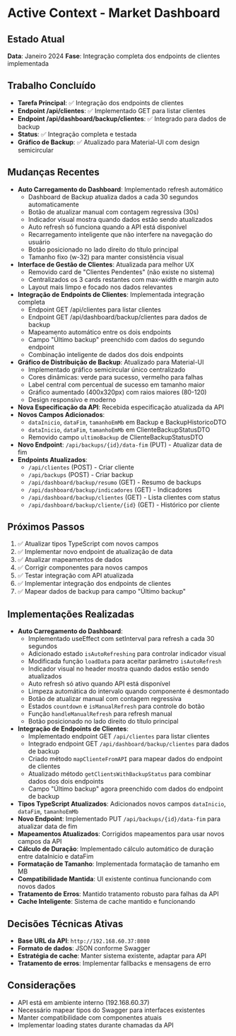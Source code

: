 # Active Context - Market Dashboard

## Estado Atual
**Data**: Janeiro 2024
**Fase**: Integração completa dos endpoints de clientes implementada

## Trabalho Concluído
- **Tarefa Principal**: ✅ Integração dos endpoints de clientes
- **Endpoint /api/clientes**: ✅ Implementado GET para listar clientes
- **Endpoint /api/dashboard/backup/clientes**: ✅ Integrado para dados de backup
- **Status**: ✅ Integração completa e testada
- **Gráfico de Backup**: ✅ Atualizado para Material-UI com design semicircular

## Mudanças Recentes
- **Auto Carregamento do Dashboard**: Implementado refresh automático
  - Dashboard de Backup atualiza dados a cada 30 segundos automaticamente
  - Botão de atualizar manual com contagem regressiva (30s)
  - Indicador visual mostra quando dados estão sendo atualizados
  - Auto refresh só funciona quando a API está disponível
  - Recarregamento inteligente que não interfere na navegação do usuário
  - Botão posicionado no lado direito do título principal
  - Tamanho fixo (w-32) para manter consistência visual
- **Interface de Gestão de Clientes**: Atualizada para melhor UX
  - Removido card de "Clientes Pendentes" (não existe no sistema)
  - Centralizados os 3 cards restantes com max-width e margin auto
  - Layout mais limpo e focado nos dados relevantes
- **Integração de Endpoints de Clientes**: Implementada integração completa
  - Endpoint GET /api/clientes para listar clientes
  - Endpoint GET /api/dashboard/backup/clientes para dados de backup
  - Mapeamento automático entre os dois endpoints
  - Campo "Último backup" preenchido com dados do segundo endpoint
  - Combinação inteligente de dados dos dois endpoints
- **Gráfico de Distribuição de Backup**: Atualizado para Material-UI
  - Implementado gráfico semicircular único centralizado
  - Cores dinâmicas: verde para sucesso, vermelho para falhas
  - Label central com percentual de sucesso em tamanho maior
  - Gráfico aumentado (400x320px) com raios maiores (80-120)
  - Design responsivo e moderno
- **Nova Especificação da API**: Recebida especificação atualizada da API
- **Novos Campos Adicionados**:
  - `dataInicio`, `dataFim`, `tamanhoEmMb` em Backup e BackupHistoricoDTO
  - `dataInicio`, `dataFim`, `tamanhoEmMb` em ClienteBackupStatusDTO
  - Removido campo `ultimoBackup` de ClienteBackupStatusDTO
- **Novo Endpoint**: `/api/backups/{id}/data-fim` (PUT) - Atualizar data de fim
- **Endpoints Atualizados**:
  - `/api/clientes` (POST) - Criar cliente
  - `/api/backups` (POST) - Criar backup
  - `/api/dashboard/backup/resumo` (GET) - Resumo de backups
  - `/api/dashboard/backup/indicadores` (GET) - Indicadores
  - `/api/dashboard/backup/clientes` (GET) - Lista clientes com status
  - `/api/dashboard/backup/cliente/{id}` (GET) - Histórico por cliente

## Próximos Passos
1. ✅ Atualizar tipos TypeScript com novos campos
2. ✅ Implementar novo endpoint de atualização de data
3. ✅ Atualizar mapeamentos de dados
4. ✅ Corrigir componentes para novos campos
5. ✅ Testar integração com API atualizada
6. ✅ Implementar integração dos endpoints de clientes
7. ✅ Mapear dados de backup para campo "Último backup"

## Implementações Realizadas
- **Auto Carregamento do Dashboard**:
  - Implementado useEffect com setInterval para refresh a cada 30 segundos
  - Adicionado estado `isAutoRefreshing` para controlar indicador visual
  - Modificada função `loadData` para aceitar parâmetro `isAutoRefresh`
  - Indicador visual no header mostra quando dados estão sendo atualizados
  - Auto refresh só ativo quando API está disponível
  - Limpeza automática do intervalo quando componente é desmontado
  - Botão de atualizar manual com contagem regressiva
  - Estados `countdown` e `isManualRefresh` para controle do botão
  - Função `handleManualRefresh` para refresh manual
  - Botão posicionado no lado direito do título principal
- **Integração de Endpoints de Clientes**: 
  - Implementado endpoint GET `/api/clientes` para listar clientes
  - Integrado endpoint GET `/api/dashboard/backup/clientes` para dados de backup
  - Criado método `mapClienteFromAPI` para mapear dados do endpoint de clientes
  - Atualizado método `getClientsWithBackupStatus` para combinar dados dos dois endpoints
  - Campo "Último backup" agora preenchido com dados do endpoint de backup
- **Tipos TypeScript Atualizados**: Adicionados novos campos `dataInicio`, `dataFim`, `tamanhoEmMb`
- **Novo Endpoint**: Implementado PUT `/api/backups/{id}/data-fim` para atualizar data de fim
- **Mapeamentos Atualizados**: Corrigidos mapeamentos para usar novos campos da API
- **Cálculo de Duração**: Implementado cálculo automático de duração entre dataInicio e dataFim
- **Formatação de Tamanho**: Implementada formatação de tamanho em MB
- **Compatibilidade Mantida**: UI existente continua funcionando com novos dados
- **Tratamento de Erros**: Mantido tratamento robusto para falhas da API
- **Cache Inteligente**: Sistema de cache mantido e funcionando

## Decisões Técnicas Ativas
- **Base URL da API**: `http://192.168.60.37:8080`
- **Formato de dados**: JSON conforme Swagger
- **Estratégia de cache**: Manter sistema existente, adaptar para API
- **Tratamento de erros**: Implementar fallbacks e mensagens de erro

## Considerações
- API está em ambiente interno (192.168.60.37)
- Necessário mapear tipos do Swagger para interfaces existentes
- Manter compatibilidade com componentes atuais
- Implementar loading states durante chamadas da API
